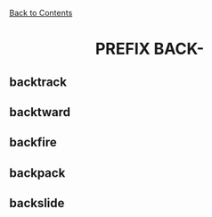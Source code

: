 ﻿[Back to Contents](../README.md)

# <p style="text-align: center;">PREFIX BACK-</p>

## backtrack
## backtward
## backfire
## backpack
## backslide

